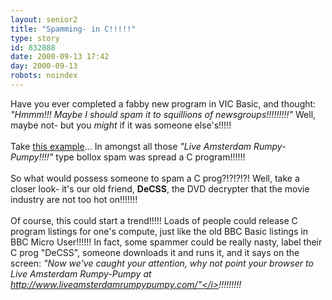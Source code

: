 ```yaml
---
layout: senior2
title: "Spamming- in C!!!!!"
type: story
id: 832888
date: 2000-09-13 17:42
day: 2000-09-13
robots: noindex
---
```

Have you ever completed a fabby new program in VIC Basic, and thought: <i>"Hmmm!!! Maybe I should spam it to squillions of newsgroups!!!!!!!!!"</i> Well, maybe not- but you <i>might</i> if it was someone else's!!!!! <br/> <br/>Take <a href="http://www.deja.com/[ST_rn=ps]/getdoc.xp?AN=668032712&amp;fmt=text">this example</a>... In amongst all those <i>"Live Amsterdam Rumpy-Pumpy!!!!"</i> type bollox spam was spread a C program!!!!!!<br/> <br/>So what would possess someone to spam a C prog?!?!?!?! Well, take a closer look- it's our old friend, <b>DeCSS</b>, the DVD decrypter that the movie industry are not too hot on!!!!!!!<br/> <br/>Of course, this could start a trend!!!!! Loads of people could release C program listings for one's compute, just like the old BBC Basic listings in BBC Micro User!!!!!! In fact, some spammer could be really nasty, label their C prog "DeCSS", someone downloads it and runs it, and it says on the screen: <i>"Now we've caught your attention, why not point your browser to Live Amsterdam Rumpy-Pumpy at http://www.liveamsterdamrumpypumpy.com/"</i>!!!!!!!!!
